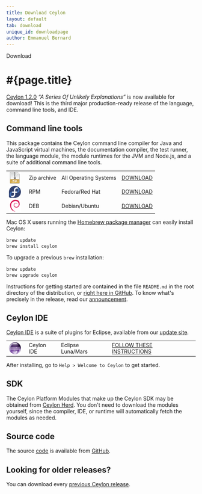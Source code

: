 ```yaml
---
title: Download Ceylon
layout: default
tab: download
unique_id: downloadpage
author: Emmanuel Bernard
---
```

<div id="banner"><div id="text">Download</div></div>

# #{page.title}

[Ceylon 1.2.0][1.2.0] _&ldquo;A Series Of Unlikely Explanations&rdquo;_ 
is now available for download! This is the third major production-ready 
release of the language, command line tools, and IDE.

## Command line tools

This package contains the Ceylon command line compiler for 
Java and JavaScript virtual machines, the documentation 
compiler, the test runner, the language module, the module 
runtimes for the JVM and Node.js, and a suite of additional 
command line tools.

[1.2.0]: /blog/2015/10/28/ceylon-1-2-0/

<table>
    <tr>
        <td>
        <a href="/download/dist/1_2_0" 
           title='Download the Zip archive'
           onClick="javascript: _gaq.push(['_trackPageview', '/download/dist/1_2_0?utm_source=download&amp;utm_medium=web&amp;utm_content=dist&amp;utm_campaign=latestrelease']);">
           <img src="/images/download/package-zip.png" style="vertical-align: middle; float: right; margin-right: 0.5em"/>
        </a>
        </td>
        <td>Zip archive</td>
        <td>All Operating Systems</td>
        <td>
        <a href="/download/dist/1_2_0" 
           title='Download the Zip archive'
           class='bubble-button'
           onClick="javascript: _gaq.push(['_trackPageview', '/download/dist/1_2_0?utm_source=download&amp;utm_medium=web&amp;utm_content=dist&amp;utm_campaign=latestrelease']);">
           DOWNLOAD
        </a>
        </td>
    </tr>
    <tr>
        <td>
        <a href="/download/dist/1_2_0_rpm" 
           title='Download the RPM'
           onClick="javascript: _gaq.push(['_trackPageview', '/download/dist/1_2_0_rpm?utm_source=download&amp;utm_medium=web&amp;utm_content=dist&amp;utm_campaign=latestrelease']);">
           <img src="/images/download/package-fedora.png" style="vertical-align: middle; float: right; margin-right: 0.5em"/>
        </a>
        </td>
        <td>RPM</td>
        <td>Fedora/Red Hat</td>
        <td>
        <a href="/download/dist/1_2_0_rpm" 
           title='Download the RPM'
           class='bubble-button'
           onClick="javascript: _gaq.push(['_trackPageview', '/download/dist/1_2_0_rpm?utm_source=download&amp;utm_medium=web&amp;utm_content=dist&amp;utm_campaign=latestrelease']);">
           DOWNLOAD
        </a>
        </td>
    </tr>
    <tr>
        <td>
        <a href="/download/dist/1_2_0_deb" 
           title='Download the Debian package'
           onClick="javascript: _gaq.push(['_trackPageview', '/download/dist/1_2_0_deb?utm_source=download&amp;utm_medium=web&amp;utm_content=dist&amp;utm_campaign=latestrelease']);">
           <img src="/images/download/package-debian.png" style="vertical-align: middle; float: right; margin-right: 0.5em"/>
        </a>
        </td>
        <td>DEB</td>
        <td>Debian/Ubuntu</td>
        <td>
        <a href="/download/dist/1_2_0_deb" 
           title='Download the Debian package'
           class='bubble-button'
           onClick="javascript: _gaq.push(['_trackPageview', '/download/dist/1_2_0_deb?utm_source=download&amp;utm_medium=web&amp;utm_content=dist&amp;utm_campaign=latestrelease']);">
           DOWNLOAD
        </a>
        </td>
    </tr>
</table>

Mac OS X users running the [Homebrew package manager](http://mxcl.github.com/homebrew/) 
can easily install Ceylon:

<!-- lang: none -->
    brew update
    brew install ceylon

To upgrade a previous `brew` installation:

<!-- lang: none -->
    brew update
    brew upgrade ceylon

Instructions for getting started are contained in the file
`README.md` in the root directory of the distribution, or
[right here in GitHub][ceylon-dist readme]. To know what's 
precisely in the release, read our [announcement][1.2.0].

[ceylon-dist readme]: https://github.com/ceylon/ceylon-dist/blob/master/README.md 


## Ceylon IDE

[Ceylon IDE][ide] is a suite of plugins for Eclipse, available 
from our [update site][update site].

[ide]: /documentation/current/ide
[update site]: /documentation/current/ide/install?utm_source=download&utm_medium=web&utm_content=ide-install&utm_campaign=IDE_latestrelease

<table>
    <tr>
        <td>
        <a href="/documentation/current/ide/install" 
           title='Install the IDE'
           onClick="javascript: _gaq.push(['_trackPageview', '/documentation/current/ide/install?utm_source=download&amp;utm_medium=web&amp;utm_content=dist&amp;utm_campaign=latestrelease']);">
           <img src="/images/download/eclipse-ide.png" style="vertical-align: middle; float: right; margin-right: 0.5em"/>
        </a>
        </td>
        <td>Ceylon IDE</td>
        <td>Eclipse Luna/Mars</td>
        <td>
        <a href="/documentation/current/ide/install" 
           title='Install the IDE'
           class='bubble-button'
           onClick="javascript: _gaq.push(['_trackPageview', '/documentation/current/ide/install?utm_source=download&amp;utm_medium=web&amp;utm_content=dist&amp;utm_campaign=latestrelease']);">
           FOLLOW THESE INSTRUCTIONS
        </a>
        </td>
    </tr>
</table>

<!--
<table>
    <tr>
        <td>
        <a href='http://marketplace.eclipse.org/marketplace-client-intro?mpc_install=185799' 
          title='Drag and drop into a running Eclipse Luna workspace to install Ceylon IDE'>
          <img src='http://marketplace.eclipse.org/misc/installbutton.png' style="vertical-align: middle; float: right; margin-right: 0.5em"/>
        </a>
        </td>
        <td>Ceylon IDE</td>
        <td>Eclipse Luna</td>
        <td>
        <a href='http://marketplace.eclipse.org/marketplace-client-intro?mpc_install=185799' 
           title='Drag and drop into a running Eclipse Indigo workspace to install Ceylon IDE' 
           style='font-weight:bold;text-decoration:none'> 
          drag and drop into a running Eclipse workspace
        </a>
        </td>
    </tr>
</table>
-->

After installing, go to `Help > Welcome to Ceylon` to get started.

## SDK

The Ceylon Platform Modules that make up the Ceylon SDK may be 
obtained from [Ceylon Herd](http://modules.ceylon-lang.org). 
You don't need to download the modules yourself, since the
compiler, IDE, or runtime will automatically fetch the modules 
as needed.

## Source code

The source [code](/code) is available from [GitHub](http://ceylon.github.com).

## Looking for older releases?

You can download every [previous Ceylon release](/download-archive).
